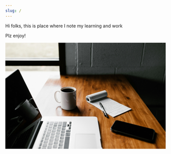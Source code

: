 ```yaml
---
slug: /
---
```


Hi folks, this is place where I note my learning and work

Plz enjoy!

![alt text](./img/1.jpg)
